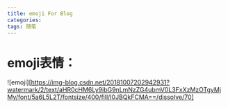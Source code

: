 ```yaml
---
title: emoji For Blog 
categories: 
tags: 随笔
---
```


# emoji表情：   

![emoji][https://img-blog.csdn.net/20181007202942931?watermark/2/text/aHR0cHM6Ly9ibG9nLmNzZG4ubmV0L3FxXzMzOTgyMjMy/font/5a6L5L2T/fontsize/400/fill/I0JBQkFCMA==/dissolve/70]